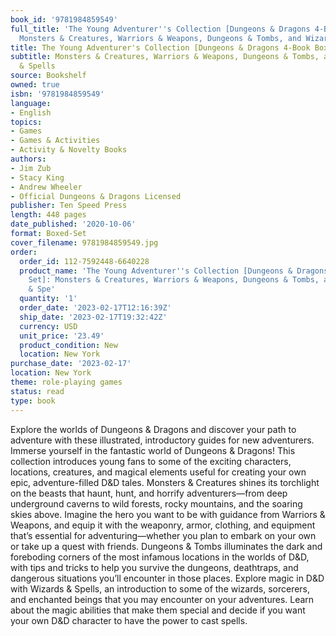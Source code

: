 ```yaml
---
book_id: '9781984859549'
full_title: 'The Young Adventurer''s Collection [Dungeons & Dragons 4-Book Boxed Set]:
  Monsters & Creatures, Warriors & Weapons, Dungeons & Tombs, and Wizards & Spells'
title: The Young Adventurer's Collection [Dungeons & Dragons 4-Book Boxed Set]
subtitle: Monsters & Creatures, Warriors & Weapons, Dungeons & Tombs, and Wizards
  & Spells
source: Bookshelf
owned: true
isbn: '9781984859549'
language:
- English
topics:
- Games
- Games & Activities
- Activity & Novelty Books
authors:
- Jim Zub
- Stacy King
- Andrew Wheeler
- Official Dungeons & Dragons Licensed
publisher: Ten Speed Press
length: 448 pages
date_published: '2020-10-06'
format: Boxed-Set
cover_filename: 9781984859549.jpg
order:
  order_id: 112-7592448-6640228
  product_name: 'The Young Adventurer''s Collection [Dungeons & Dragons 4-Book Boxed
    Set]: Monsters & Creatures, Warriors & Weapons, Dungeons & Tombs, and Wizards
    & Spe'
  quantity: '1'
  order_date: '2023-02-17T12:16:39Z'
  ship_date: '2023-02-17T19:32:42Z'
  currency: USD
  unit_price: '23.49'
  product_condition: New
  location: New York
purchase_date: '2023-02-17'
location: New York
theme: role-playing games
status: read
type: book
---
```

Explore the worlds of Dungeons & Dragons and discover your path to adventure with these illustrated, introductory guides for new adventurers.
Immerse yourself in the fantastic world of Dungeons & Dragons! This collection introduces young fans to some of the exciting characters, locations, creatures, and magical elements useful for creating your own epic, adventure-filled D&D tales.
Monsters & Creatures shines its torchlight on the beasts that haunt, hunt, and horrify adventurers—from deep underground caverns to wild forests, rocky mountains, and the soaring skies above.
Imagine the hero you want to be with guidance from Warriors & Weapons, and equip it with the weaponry, armor, clothing, and equipment that’s essential for adventuring—whether you plan to embark on your own or take up a quest with friends.
Dungeons & Tombs illuminates the dark and foreboding corners of the most infamous locations in the worlds of D&D, with tips and tricks to help you survive the dungeons, deathtraps, and dangerous situations you’ll encounter in those places.
Explore magic in D&D with Wizards & Spells, an introduction to some of the wizards, sorcerers, and enchanted beings that you may encounter on your adventures. Learn about the magic abilities that make them special and decide if you want your own D&D character to have the power to cast spells.
